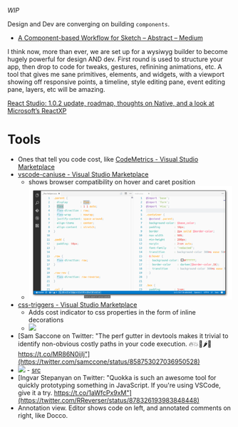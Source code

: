 _WIP_

Design and Dev are converging on building `components`.
- [A Component-based Workflow for Sketch – Abstract – Medium](https://medium.com/goabstract/a-component-based-workflow-for-sketch-6d3556b18d4c)

I think now, more than ever, we are set up for a wysiwyg builder to become hugely powerful for design AND dev. First round is used to structure your app, then drop to code for tweaks, gestures, refinining animations, etc. A tool that gives me sane primitives, elements, and widgets, with a viewport showing off responsive points, a timeline, style editing pane, event editing pane, layers, etc will be amazing.

[React Studio: 1.0.2 update, roadmap, thoughts on Native, and a look at Microsoft’s ReactXP](https://hackernoon.com/react-studio-1-0-2-update-roadmap-thoughts-on-native-and-a-look-at-microsofts-reactxp-b78fc405a676)

# Tools
- Ones that tell you code cost, like [CodeMetrics - Visual Studio Marketplace](https://marketplace.visualstudio.com/items?itemName=kisstkondoros.vscode-codemetrics)
- [vscode-caniuse - Visual Studio Marketplace](https://marketplace.visualstudio.com/items?itemName=agauniyal.vscode-caniuse)
  - shows browser compatibility on hover and caret position
  - ![](https://github.com/agauniyal/vscode-caniuse/raw/master/screenshot.png)
- [css-triggers - Visual Studio Marketplace](https://marketplace.visualstudio.com/items?itemName=kisstkondoros.csstriggers)
  - Adds cost indicator to css properties in the form of inline decorations
  - ![](https://raw.githubusercontent.com/kisstkondoros/csstriggers/master/screenshot.png)
- [Sam Saccone on Twitter: "The perf gutter in devtools makes it trivial to identify non-obvious costly paths in your code execution. 🔥💥💸🌶️🐐 https://t.co/MR86N0ijlj"](https://twitter.com/samccone/status/858753027036950528)
- ![](https://pbs.twimg.com/media/DDGh0oHWsAEw4Td.jpg) - [src](https://twitter.com/Ashley_J_W/status/878661693743783936)
- [Ingvar Stepanyan on Twitter: "Quokka is such an awesome tool for quickly prototyping something in JavaScript. If you're using VSCode, give it a try. https://t.co/1aWfcPx9xM"](https://twitter.com/RReverser/status/878326193983848448)
- Annotation view. Editor shows code on left, and annotated comments on right, like Docco.
